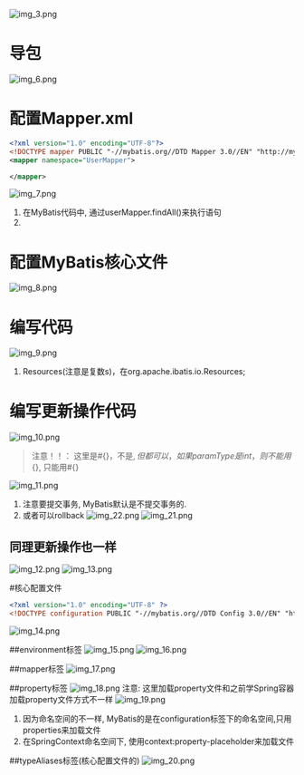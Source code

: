 ![img_3.png](img_3.png)
# 导包
![img_6.png](img_6.png)
# 配置Mapper.xml
```xml
<?xml version="1.0" encoding="UTF-8"?>
<!DOCTYPE mapper PUBLIC "-//mybatis.org//DTD Mapper 3.0//EN" "http://mybatis.org/dtd/mybatis-3-mapper.dtd">
<mapper namespace="UserMapper">

</mapper>
```
![img_7.png](img_7.png)
1. 在MyBatis代码中, 通过userMapper.findAll()来执行语句
2. 

# 配置MyBatis核心文件
![img_8.png](img_8.png)

# 编写代码
![img_9.png](img_9.png)
1. Resources(注意是复数s)，在org.apache.ibatis.io.Resources;

# 编写更新操作代码
![img_10.png](img_10.png)
> 注意！！： 这里是#{}，不是${}, 但都可以，如果paramType是int，则不能用${}, 只能用#{}

![img_11.png](img_11.png)
1. 注意要提交事务, MyBatis默认是不提交事务的.
2. 或者可以rollback
![img_22.png](img_22.png)
![img_21.png](img_21.png)

## 同理更新操作也一样
![img_12.png](img_12.png)
![img_13.png](img_13.png)

#核心配置文件
```xml
<?xml version="1.0" encoding="UTF-8" ?>
<!DOCTYPE configuration PUBLIC "-//mybatis.org//DTD Config 3.0//EN" "http://mybatis.org/dtd/mybatis-3-config.dtd">

```
![img_14.png](img_14.png)

##environment标签
![img_15.png](img_15.png)
![img_16.png](img_16.png) 

##mapper标签
![img_17.png](img_17.png)

##property标签
![img_18.png](img_18.png)
注意: 这里加载property文件和之前学Spring容器加载property文件方式不一样
![img_19.png](img_19.png)
1. 因为命名空间的不一样, MyBatis的是在configuration标签下的命名空间,只用properties来加载文件
2. 在SpringContext命名空间下, 使用context:property-placeholder来加载文件

##typeAliases标签(核心配置文件的)
![img_20.png](img_20.png)

